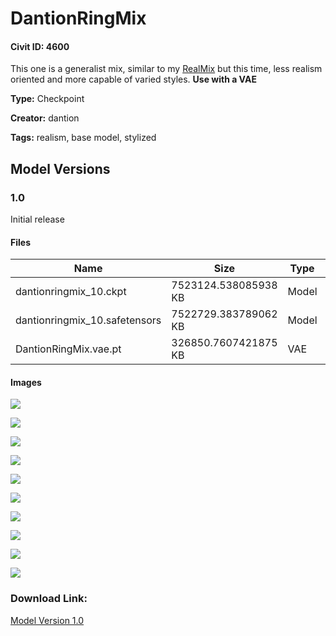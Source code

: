 # DantionRingMix

#### Civit ID: 4600

<p>This one is a generalist mix, similar to my <a rel="ugc" href="https://civitai.com/models/4247/dantionrealmix">RealMix</a> but this time, less realism oriented and more capable of varied styles. <strong>Use with a VAE</strong></p>

**Type:** Checkpoint

**Creator:** dantion

**Tags:** realism, base model, stylized

## Model Versions

### 1.0

<p>Initial release</p>

#### Files

| Name | Size | Type | Format | Download Url | AutoV1 | AutoV2 | SHA256 | CRC32 | BLAKE3 |
| --- | --- | --- | --- | --- | --- | --- | --- | --- | --- |
| dantionringmix_10.ckpt | 7523124.538085938 KB | Model | PickleTensor | https://civitai.com/api/download/models/5244?type=Model&format=PickleTensor&size=full&fp=fp16 | 2AE7D786 | 269F05A5C7 | 269F05A5C7EF9D782F16ACE3EE6EF2BC7570F0B8A23DB536A439A2F218BAB68E | 37663F50 | 87583FB04CD355E808E66DC7A4A05E2C3A36CA32978B684F954C6D2DD213D3AF |
| dantionringmix_10.safetensors | 7522729.383789062 KB | Model | SafeTensor | https://civitai.com/api/download/models/5244 | 3D655740 | E2A1A1019F | E2A1A1019F8B8E96585CEE1A74CA3F8139CFD001C66D925295099E80CCC39801 | DB96ECBB | 0380463B2F2332BA8583C351FB01CE8AD734642120F11A18FE32840F622DAC09 |
| DantionRingMix.vae.pt | 326850.7607421875 KB | VAE | Other | https://civitai.com/api/download/models/5244?type=VAE&format=Other | 223531C6 | C6A580B13A | C6A580B13A5BC05A5E16E4DBB80608FF2EC251A162311590C1F34C013D7F3DAB | 193C2E4A | 16B83BFEF182A9A39D712781E1CFB43CC22E8E46876207872C7E3D46A14F45FF |

#### Images

<p><img src="https://image.civitai.com/xG1nkqKTMzGDvpLrqFT7WA/69755e5b-d30a-4d5e-393c-46be60113d00/width=450/40143.jpeg" /></p>

<p><img src="https://image.civitai.com/xG1nkqKTMzGDvpLrqFT7WA/036e8b84-46ff-4679-53b7-1796512e4000/width=450/40149.jpeg" /></p>

<p><img src="https://image.civitai.com/xG1nkqKTMzGDvpLrqFT7WA/f652985b-0303-44e7-a48d-cb51aa533100/width=450/40148.jpeg" /></p>

<p><img src="https://image.civitai.com/xG1nkqKTMzGDvpLrqFT7WA/ed83fd75-8d54-4aaa-47e1-5eb4dff3f900/width=450/40146.jpeg" /></p>

<p><img src="https://image.civitai.com/xG1nkqKTMzGDvpLrqFT7WA/36b2196e-7e3f-4c51-91a0-aea47fe79800/width=450/40145.jpeg" /></p>

<p><img src="https://image.civitai.com/xG1nkqKTMzGDvpLrqFT7WA/153a70be-0d75-4e15-13e2-729243f60d00/width=450/40144.jpeg" /></p>

<p><img src="https://image.civitai.com/xG1nkqKTMzGDvpLrqFT7WA/1078307c-301e-4e89-4b63-18bd1e220a00/width=450/40142.jpeg" /></p>

<p><img src="https://image.civitai.com/xG1nkqKTMzGDvpLrqFT7WA/eee508f9-7de8-4f19-b1dc-56704c323300/width=450/40134.jpeg" /></p>

<p><img src="https://image.civitai.com/xG1nkqKTMzGDvpLrqFT7WA/63b36724-4cde-4044-b0a9-65c40a961b00/width=450/40141.jpeg" /></p>

<p><img src="https://image.civitai.com/xG1nkqKTMzGDvpLrqFT7WA/0b4c8700-dadf-4e84-3784-0f57e66bbd00/width=450/40139.jpeg" /></p>

### Download Link:

[Model Version 1.0](https://civitai.com/api/download/models/5244)

